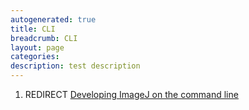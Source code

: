 ```yaml
---
autogenerated: true
title: CLI
breadcrumb: CLI
layout: page
categories: 
description: test description
---
```


1.  REDIRECT [Developing ImageJ on the command line](Developing_ImageJ_on_the_command_line "wikilink")
